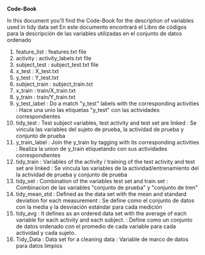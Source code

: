 **Code-Book**

In this document you'll find the Code-Book for the description of variables used in tidy data set
En este documento encontrará el Libro de códigos para la descripción de las variables utilizadas en el conjunto de datos ordenado

1. feature_list : features.txt file
2. activity : activity_labels.txt file
3. subject_test : subject_test.txt file
4. x_test : X_test.txt
5. y_test : Y_test.txt
6. subject_train : subject_train.txt
7. x_train : train/X_train.txt
8. y_train : train/Y_train.txt
9. y_test_label : Do a match "y_test" labels with the corresponding activities
		: Hace una unio las etiquetas "y_test" con las actividades correspondientes
10. tidy_test 	: Test subject variables, test activity and test set are linked
		: Se vincula las variables del sujeto de prueba, la actividad de prueba y conjunto de prueba
11. y_train_label : Join the y_train by tagging with its corresponding activities
		  : Realiza la union de y_train etiquetando con sus actividades correspondientes
12. tidy_train 	: Variables of the activity / training of the test activity and test set are linked
		: Se vincula las variables de la actividad/entrenamiento del la actividad de prueba y conjunto de prueba
13. tidy_set : Combination of the variables test set and train set
	     : Combinacion de las variables "conjunto de prueba" y "conjunto de tren"
14. tidy_mean_std : Defined as the data set with the mean and standard deviation for each measurement
	          : Se define como el conjunto de datos con la media y la desviación estándar para cada medición
15. tidy_avg : It defines as an ordered data set with the average of each variable for each activity and each subject.
	     : Define como un conjunto de datos ordenado con el promedio de cada variable para cada actividad y cada sujeto.
16. Tidy_Data : Data set for a cleaning data 
	      : Variable de marco de datos para datos limpios	
